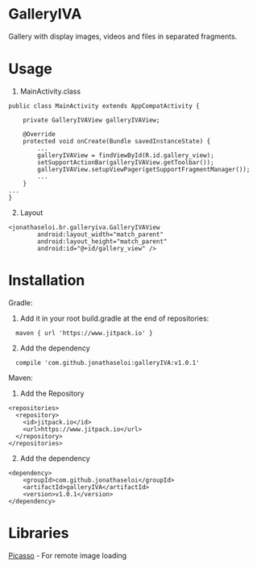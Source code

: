 # GalleryIVA
Gallery with display images, videos and files in separated fragments.

# Usage

1. MainActivity.class
```
public class MainActivity extends AppCompatActivity {

    private GalleryIVAView galleryIVAView;

    @Override
    protected void onCreate(Bundle savedInstanceState) {
        ...
        galleryIVAView = findViewById(R.id.gallery_view);
        setSupportActionBar(galleryIVAView.getToolbar());
        galleryIVAView.setupViewPager(getSupportFragmentManager());
        ...
    }
...
}
```

2. Layout
```
<jonathaseloi.br.galleryiva.GalleryIVAView
        android:layout_width="match_parent"
        android:layout_height="match_parent"
        android:id="@+id/gallery_view" />  
```

# Installation
Gradle:

1. Add it in your root build.gradle at the end of repositories:
```
  maven { url 'https://www.jitpack.io' }
```
2. Add the dependency
```
  compile 'com.github.jonathaseloi:galleryIVA:v1.0.1'
```

Maven:

1. Add the Repository

```
<repositories>
  <repository>
    <id>jitpack.io</id>
    <url>https://www.jitpack.io</url>
  </repository>
</repositories>
```
2. Add the dependency
```
<dependency>
    <groupId>com.github.jonathaseloi</groupId>
    <artifactId>galleryIVA</artifactId>
    <version>v1.0.1</version>
</dependency>
```

# Libraries
[Picasso](http://square.github.io/picasso/) - For remote image loading
